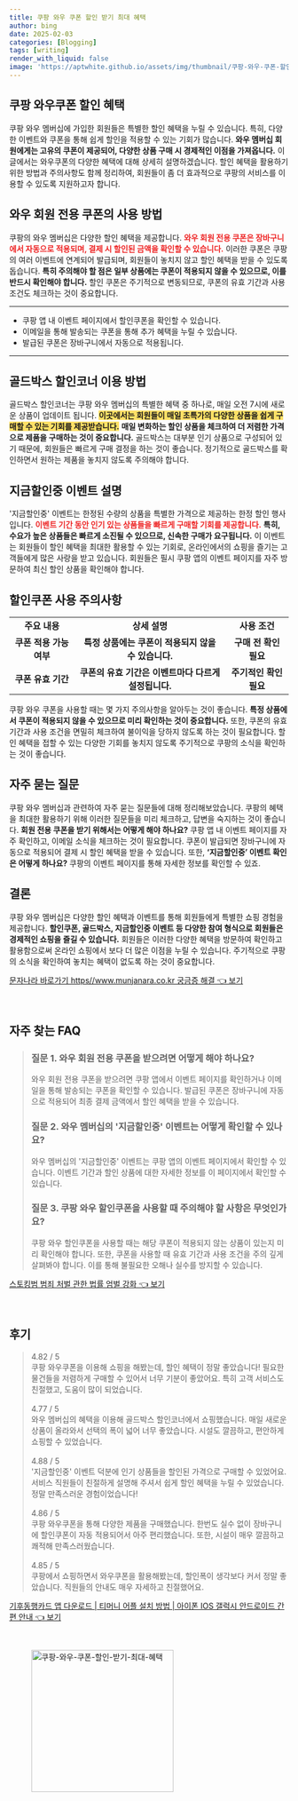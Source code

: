 ```yaml
---
title: 쿠팡 와우 쿠폰 할인 받기 최대 혜택
author: bing
date: 2025-02-03
categories: [Blogging]
tags: [writing]
render_with_liquid: false
image: 'https://aptwhite.github.io/assets/img/thumbnail/쿠팡-와우-쿠폰-할인-받기-최대-혜택.webp'
---
```



<h2 id='쿠팡 와우쿠폰 할인 혜택'>쿠팡 와우쿠폰 할인 혜택</h2>

<p>쿠팡 와우 멤버십에 가입한 회원들은 특별한 할인 혜택을 누릴 수 있습니다. 특히, 다양한 이벤트와 쿠폰을 통해 쉽게 할인을 적용할 수 있는 기회가 많습니다. <b>와우 멤버십 회원에게는 고유의 쿠폰이 제공되어, 다양한 상품 구매 시 경제적인 이점을 가져옵니다.</b> 이 글에서는 와우쿠폰의 다양한 혜택에 대해 상세히 설명하겠습니다. 할인 혜택을 활용하기 위한 방법과 주의사항도 함께 정리하여, 회원들이 좀 더 효과적으로 쿠팡의 서비스를 이용할 수 있도록 지원하고자 합니다.</p>

<h2 id='와우 회원 전용 쿠폰의 사용 방법'>와우 회원 전용 쿠폰의 사용 방법</h2>

<p>쿠팡의 와우 멤버십은 다양한 할인 혜택을 제공합니다. <b><span style="color: #ee2323;">와우 회원 전용 쿠폰은 장바구니에서 자동으로 적용되며, 결제 시 할인된 금액을 확인할 수 있습니다.</span></b> 이러한 쿠폰은 쿠팡의 여러 이벤트에 연계되어 발급되며, 회원들이 놓치지 않고 할인 혜택을 받을 수 있도록 돕습니다. <b>특히 주의해야 할 점은 일부 상품에는 쿠폰이 적용되지 않을 수 있으므로, 이를 반드시 확인해야 합니다.</b> 할인 쿠폰은 주기적으로 변동되므로, 쿠폰의 유효 기간과 사용 조건도 체크하는 것이 중요합니다.</p>

<hr />

<ul>
    <li>쿠팡 앱 내 이벤트 페이지에서 할인쿠폰을 확인할 수 있습니다.</li>
    <li>이메일을 통해 발송되는 쿠폰을 통해 추가 혜택을 누릴 수 있습니다.</li>
    <li>발급된 쿠폰은 장바구니에서 자동으로 적용됩니다.</li>
</ul>

<hr />

<h2 id='골드박스 할인코너 이용 방법'>골드박스 할인코너 이용 방법</h2>

<p>골드박스 할인코너는 쿠팡 와우 멤버십의 특별한 혜택 중 하나로, 매일 오전 7시에 새로운 상품이 업데이트 됩니다. <b><span style="background-color: #ffe066;">이곳에서는 회원들이 매일 초특가의 다양한 상품을 쉽게 구매할 수 있는 기회를 제공받습니다.</span></b> <b>매일 변화하는 할인 상품을 체크하여 더 저렴한 가격으로 제품을 구매하는 것이 중요합니다.</b> 골드박스는 대부분 인기 상품으로 구성되어 있기 때문에, 회원들은 빠르게 구매 결정을 하는 것이 좋습니다. 정기적으로 골드박스를 확인하면서 원하는 제품을 놓치지 않도록 주의해야 합니다.</p>

<h2 id='지금할인중 이벤트 설명'>지금할인중 이벤트 설명</h2>

<p>'지금할인중' 이벤트는 한정된 수량의 상품을 특별한 가격으로 제공하는 한정 할인 행사입니다. <b><span style="color: #ee2323;">이벤트 기간 동안 인기 있는 상품들을 빠르게 구매할 기회를 제공합니다.</span></b> <b>특히, 수요가 높은 상품들은 빠르게 소진될 수 있으므로, 신속한 구매가 요구됩니다.</b> 이 이벤트는 회원들이 할인 혜택을 최대한 활용할 수 있는 기회로, 온라인에서의 쇼핑을 즐기는 고객들에게 많은 사랑을 받고 있습니다. 회원들은 필시 쿠팡 앱의 이벤트 페이지를 자주 방문하여 최신 할인 상품을 확인해야 합니다.</p>

<h2 id='할인쿠폰 사용 주의사항'>할인쿠폰 사용 주의사항</h2>

<table>
    <tr>
        <td style="text-align: center; height: 17px;"><b>주요 내용</b></td>
        <td style="text-align: center; height: 17px;"><b>상세 설명</b></td>
        <td style="text-align: center; height: 17px;"><b>사용 조건</b></td>
    </tr>
    <tr>
        <td style="text-align: center; height: 17px;"><b>쿠폰 적용 가능 여부</b></td>
        <td style="text-align: center; height: 17px;"><b>특정 상품에는 쿠폰이 적용되지 않을 수 있습니다.</b></td>
        <td style="text-align: center; height: 17px;"><b>구매 전 확인 필요</b></td>
    </tr>
    <tr>
        <td style="text-align: center; height: 17px;"><b>쿠폰 유효 기간</b></td>
        <td style="text-align: center; height: 17px;"><b>쿠폰의 유효 기간은 이벤트마다 다르게 설정됩니다.</b></td>
        <td style="text-align: center; height: 17px;"><b>주기적인 확인 필요</b></td>
    </tr>
</table>

<p>쿠팡 와우 쿠폰을 사용할 때는 몇 가지 주의사항을 알아두는 것이 좋습니다. <b>특정 상품에서 쿠폰이 적용되지 않을 수 있으므로 미리 확인하는 것이 중요합니다.</b> 또한, 쿠폰의 유효 기간과 사용 조건을 면밀히 체크하여 불이익을 당하지 않도록 하는 것이 필요합니다. 할인 혜택을 접할 수 있는 다양한 기회를 놓치지 않도록 주기적으로 쿠팡의 소식을 확인하는 것이 좋습니다.</p>

<h2 id='FAQ'>자주 묻는 질문</h2>

<p>쿠팡 와우 멤버십과 관련하여 자주 묻는 질문들에 대해 정리해보았습니다. 쿠팡의 혜택을 최대한 활용하기 위해 이러한 질문들을 미리 체크하고, 답변을 숙지하는 것이 좋습니다. <b>회원 전용 쿠폰을 받기 위해서는 어떻게 해야 하나요?</b> 쿠팡 앱 내 이벤트 페이지를 자주 확인하고, 이메일 소식을 체크하는 것이 필요합니다. 쿠폰이 발급되면 장바구니에 자동으로 적용되어 결제 시 할인 혜택을 받을 수 있습니다. 또한, <b>‘지금할인중’ 이벤트 확인은 어떻게 하나요?</b> 쿠팡의 이벤트 페이지를 통해 자세한 정보를 확인할 수 있죠.</p>

<h2 id='결론'>결론</h2>

<p>쿠팡 와우 멤버십은 다양한 할인 혜택과 이벤트를 통해 회원들에게 특별한 쇼핑 경험을 제공합니다. <b>할인쿠폰, 골드박스, 지금할인중 이벤트 등 다양한 참여 형식으로 회원들은 경제적인 쇼핑을 즐길 수 있습니다.</b> 회원들은 이러한 다양한 혜택을 방문하여 확인하고 활용함으로써 온라인 쇼핑에서 보다 더 많은 이점을 누릴 수 있습니다. 주기적으로 쿠팡의 소식을 확인하여 놓치는 혜택이 없도록 하는 것이 중요합니다.</p>


<p><a class="click-button" title="문자나라 바로가기 https//www.munjanara.co.kr 궁금증 해결" href="https://aptwhite.github.io/posts/%EB%AC%B8%EC%9E%90%EB%82%98%EB%9D%BC-%EB%B0%94%EB%A1%9C%EA%B0%80%EA%B8%B0-httpswww.munjanara.co.kr-%EA%B6%81%EA%B8%88%EC%A6%9D-%ED%95%B4%EA%B2%B0/" rel="dofollow">문자나라 바로가기 https//www.munjanara.co.kr 궁금증 해결 👈 보기</a></p><br>
<h2 id='자주_찾는_FAQ'>자주 찾는 FAQ</h2>
<div itemscope="" itemtype="https://schema.org/FAQPage"> 
<blockquote> 
<div itemscope="" itemprop="mainEntity" itemtype="https://schema.org/Question"> 
<h3 itemprop="name">질문 1. 와우 회원 전용 쿠폰을 받으려면 어떻게 해야 하나요?</h3> 
<div itemscope="" itemprop="acceptedAnswer" itemtype="https://schema.org/Answer"> 
<span itemprop="text"> 
<p>와우 회원 전용 쿠폰을 받으려면 쿠팡 앱에서 이벤트 페이지를 확인하거나 이메일을 통해 발송되는 쿠폰을 확인할 수 있습니다. 발급된 쿠폰은 장바구니에 자동으로 적용되어 최종 결제 금액에서 할인 혜택을 받을 수 있습니다.</p> 
</span> 
</div> 
</div> 

<div itemscope="" itemprop="mainEntity" itemtype="https://schema.org/Question"> 
<h3 itemprop="name">질문 2. 와우 멤버십의 '지금할인중' 이벤트는 어떻게 확인할 수 있나요?</h3> 
<div itemscope="" itemprop="acceptedAnswer" itemtype="https://schema.org/Answer"> 
<span itemprop="text"> 
<p>와우 멤버십의 '지금할인중' 이벤트는 쿠팡 앱의 이벤트 페이지에서 확인할 수 있습니다. 이벤트 기간과 할인 상품에 대한 자세한 정보를 이 페이지에서 확인할 수 있습니다.</p> 
</span> 
</div> 
</div> 

<div itemscope="" itemprop="mainEntity" itemtype="https://schema.org/Question"> 
<h3 itemprop="name">질문 3. 쿠팡 와우 할인쿠폰을 사용할 때 주의해야 할 사항은 무엇인가요?</h3> 
<div itemscope="" itemprop="acceptedAnswer" itemtype="https://schema.org/Answer"> 
<span itemprop="text"> 
<p>쿠팡 와우 할인쿠폰을 사용할 때는 해당 쿠폰이 적용되지 않는 상품이 있는지 미리 확인해야 합니다. 또한, 쿠폰을 사용할 때 유효 기간과 사용 조건을 주의 깊게 살펴봐야 합니다. 이를 통해 불필요한 오해나 실수를 방지할 수 있습니다.</p> 
</span> 
</div> 
</div> 

</blockquote> 
</div>
<p><a class="click-button" title="스토킹범 범죄 처벌 관한 법률 엄벌 강화" href="https://aptwhite.github.io/posts/%EC%8A%A4%ED%86%A0%ED%82%B9%EB%B2%94-%EB%B2%94%EC%A3%84-%EC%B2%98%EB%B2%8C-%EA%B4%80%ED%95%9C-%EB%B2%95%EB%A5%A0-%EC%97%84%EB%B2%8C-%EA%B0%95%ED%99%94/" rel="dofollow">스토킹범 범죄 처벌 관한 법률 엄벌 강화 👈 보기</a></p><br>
<h2 id='후기'>후기</h2>
<div itemscope itemtype="https://schema.org/Product">
  <blockquote>
  <div itemprop="review" itemscope itemtype="https://schema.org/Review">
      <div itemprop="reviewRating" itemscope itemtype="https://schema.org/Rating"> <span itemprop="ratingValue">4.82</span> / <span itemprop="bestRating">5</span> </div>
      <span itemprop="reviewBody">쿠팡 와우쿠폰을 이용해 쇼핑을 해봤는데, 할인 혜택이 정말 좋았습니다! 필요한 물건들을 저렴하게 구매할 수 있어서 너무 기분이 좋았어요. 특히 고객 서비스도 친절했고, 도움이 많이 되었습니다.</span>
  </div>
  <br>
  <div itemprop="review" itemscope itemtype="https://schema.org/Review">
      <div itemprop="reviewRating" itemscope itemtype="https://schema.org/Rating"> <span itemprop="ratingValue">4.77</span> / <span itemprop="bestRating">5</span> </div>
      <span itemprop="reviewBody">와우 멤버십의 혜택을 이용해 골드박스 할인코너에서 쇼핑했습니다. 매일 새로운 상품이 올라와서 선택의 폭이 넓어 너무 좋았습니다. 시설도 깔끔하고, 편안하게 쇼핑할 수 있었습니다.</span>
  </div>
  <br>
  <div itemprop="review" itemscope itemtype="https://schema.org/Review">
      <div itemprop="reviewRating" itemscope itemtype="https://schema.org/Rating"> <span itemprop="ratingValue">4.88</span> / <span itemprop="bestRating">5</span> </div>
      <span itemprop="reviewBody">'지금할인중' 이벤트 덕분에 인기 상품들을 할인된 가격으로 구매할 수 있었어요. 서비스 직원들이 친절하게 설명해 주셔서 쉽게 할인 혜택을 누릴 수 있었습니다. 정말 만족스러운 경험이었습니다!</span>
  </div>
  <br>
  <div itemprop="review" itemscope itemtype="https://schema.org/Review">
      <div itemprop="reviewRating" itemscope itemtype="https://schema.org/Rating"> <span itemprop="ratingValue">4.86</span> / <span itemprop="bestRating">5</span> </div>
      <span itemprop="reviewBody">쿠팡 와우쿠폰을 통해 다양한 제품을 구매했습니다. 한번도 실수 없이 장바구니에 할인쿠폰이 자동 적용되어서 아주 편리했습니다. 또한, 시설이 매우 깔끔하고 쾌적해 만족스러웠습니다.</span>
  </div>
  <br>
  <div itemprop="review" itemscope itemtype="https://schema.org/Review">
      <div itemprop="reviewRating" itemscope itemtype="https://schema.org/Rating"> <span itemprop="ratingValue">4.85</span> / <span itemprop="bestRating">5</span> </div>
      <span itemprop="reviewBody">쿠팡에서 쇼핑하면서 와우쿠폰을 활용해봤는데, 할인폭이 생각보다 커서 정말 좋았습니다. 직원들의 안내도 매우 자세하고 친절했어요.</span>
  </div>
  </blockquote>
</div>
<p><a class="click-button" title="기후동행카드 앱 다운로드 | 티머니 어플 설치 방법 | 아이폰 IOS 갤럭시 안드로이드 간편 안내" href="https://aptwhite.github.io/posts/%EA%B8%B0%ED%9B%84%EB%8F%99%ED%96%89%EC%B9%B4%EB%93%9C-%EC%95%B1-%EB%8B%A4%EC%9A%B4%EB%A1%9C%EB%93%9C-%ED%8B%B0%EB%A8%B8%EB%8B%88-%EC%96%B4%ED%94%8C-%EC%84%A4%EC%B9%98-%EB%B0%A9%EB%B2%95-%EC%95%84%EC%9D%B4%ED%8F%B0-IOS-%EA%B0%A4%EB%9F%AD%EC%8B%9C-%EC%95%88%EB%93%9C%EB%A1%9C%EC%9D%B4%EB%93%9C-%EA%B0%84%ED%8E%B8-%EC%95%88%EB%82%B4/" rel="dofollow">기후동행카드 앱 다운로드 | 티머니 어플 설치 방법 | 아이폰 IOS 갤럭시 안드로이드 간편 안내 👈 보기</a></p><br>
<figure class="image"><img src="https://aptwhite.github.io/assets/img/thumbnail/쿠팡-와우-쿠폰-할인-받기-최대-혜택.webp" alt="쿠팡-와우-쿠폰-할인-받기-최대-혜택" width="256" height="256"></figure>